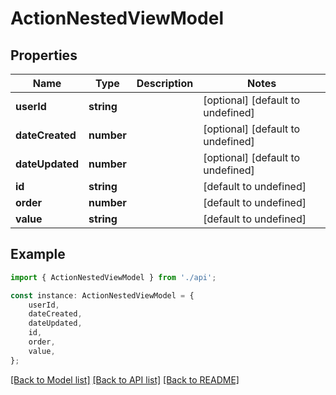 # ActionNestedViewModel


## Properties

Name | Type | Description | Notes
------------ | ------------- | ------------- | -------------
**userId** | **string** |  | [optional] [default to undefined]
**dateCreated** | **number** |  | [optional] [default to undefined]
**dateUpdated** | **number** |  | [optional] [default to undefined]
**id** | **string** |  | [default to undefined]
**order** | **number** |  | [default to undefined]
**value** | **string** |  | [default to undefined]

## Example

```typescript
import { ActionNestedViewModel } from './api';

const instance: ActionNestedViewModel = {
    userId,
    dateCreated,
    dateUpdated,
    id,
    order,
    value,
};
```

[[Back to Model list]](../README.md#documentation-for-models) [[Back to API list]](../README.md#documentation-for-api-endpoints) [[Back to README]](../README.md)
